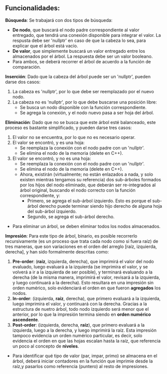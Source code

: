 ## Funcionalidades:

**Búsqueda**: Se trabajará con dos tipos de búsqueda:
* **De nodo**, que buscará el nodo padre correspondiente al valor entregado, que tendrá una conexión disponible para integrar el valor. La respusta debe ser 'nullptr' en caso de que la cabeza lo sea, para explicar que el árbol está vacío.
* **De valor**, que simplemente buscará un valor entregado entre los almacenados por el árbol. La respuesta debe ser un valor booleano. 
* Para ambos, se deberá recorrer el árbol de acuerdo a la función de comparación.

**Inserción**: Dado que la cabeza del árbol puede ser un 'nullptr', pueden darse dos casos:
1. La cabeza es 'nullptr', por lo que debe ser reemplazado por el nuevo nodo.
2. La cabeza no es 'nullptr', por lo que debe buscarse una posición libre:
	- Se busca un nodo disponible con la función correspondiente.
	- Se agrega la conexión, y el nodo nuevo pasa a ser hoja del árbol.

**Eliminación**: Dado que no se busca que este árbol esté balanceado, este proceso es bastante simplificado, y pueden darse tres casos:
1. El valor no se encuentra, por lo que no es necesario operar.
2. El valor se encontró, y es una hoja:
	- Se reemplaza la conexión con el nodo padre con un 'nullptr'.
	- Se elimina el nodo de la memoria (delete en C++).
3. El valor se encontró, y no es una hoja:
	- Se reemplaza la conexión con el nodo padre con un 'nullptr'.
	- Se elimina el nodo de la memoria (delete en C++).
	- Ahora, existirán (virtualmente; no están enlazados a nada, y solo existen mientras tengamos su referencia) dos sub-árboles formados por los hijos del nodo eliminado, que deberán ser re-integrados al árbol original, buscando el nodo correcto con la función correspondiente, y:
		- Primero, se agrega el sub-árbol izquierdo. Esto es porque el sub-árbol derecho puede terminar siendo hijo derecho de alguna hoja del sub-árbol izquierdo.
		- Segundo, se agrega el sub-árbol derecho.
- Para eliminar un árbol, se deben eliminar todos los nodos almacenados.

**Impresión**: Para este tipo de árbol, binario, es posible recorrerlo recursivamente (es un proceso que trata cada nodo como si fuera raíz) de tres maneras, que son variaciones en el orden del arreglo \[raíz, izquierda, derecha\], y han sido formalmente descritas como:
1. **Pre-order**: (**raíz**, izquierda, derecha), que imprimirá el valor del nodo evaluado, luego evaluará a la izquierda (se imprimira el valor, y se volverá a ir a la izquierda de ser posible), y terminará evaluando a la derecha (de la misma manera, imprimirá el valor, revisará a la izquierda, y luego continuará a la derecha). Esto resultara en una impresión sin orden numérico, solo evidenciará el orden en que fueron **agregados** los nodos.
2. **In-order**: (izquierda, **raíz**, derecha), que primero evaluará a la izquierda, luego imprimira el valor, y continuará con la derecha. Gracias a la estructura de nuetro árbol, todo nodo izquierdo será menor que el anterior, por lo que la impresión termina siendo en **orden numérico ascendente**.
3. **Post-order**: (izquierda, derecha, **raíz**), que primero evaluará a la izquierda, luego a la derecha, y luego imprimirá la raíz. Esta impresión tampoco evidencia un orden numérico particular, es decir, solo evidencia el orden en que las hojas escalan hasta la raíz, que referencia un poco al concepto de **niveles**.
- Para identificar qué tipo de valor (par, impar, primo) se almacena en el árbol, deberá iniciar contadores en la función que imprimie desde la raíz,y pasarlos como referencia (puntero) al resto de impresiones.
